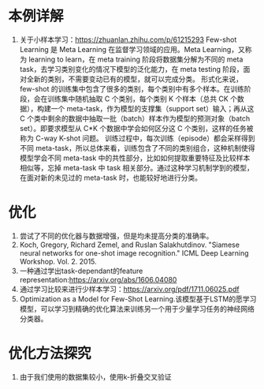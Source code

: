 # 本例详解
1. 关于小样本学习：https://zhuanlan.zhihu.com/p/61215293
    Few-shot Learning 是 Meta Learning 在监督学习领域的应用。Meta Learning，又称为 learning to learn，在 meta training 阶段将数据集分解为不同的 meta task，去学习类别变化的情况下模型的泛化能力，在 meta testing 阶段，面对全新的类别，不需要变动已有的模型，就可以完成分类。
形式化来说，few-shot 的训练集中包含了很多的类别，每个类别中有多个样本。在训练阶段，会在训练集中随机抽取 C 个类别，每个类别 K 个样本（总共 CK 个数据），构建一个 meta-task，作为模型的支撑集（support set）输入；再从这 C 个类中剩余的数据中抽取一批（batch）样本作为模型的预测对象（batch set）。即要求模型从 C*K 个数据中学会如何区分这 C 个类别，这样的任务被称为 C-way K-shot 问题。
训练过程中，每次训练（episode）都会采样得到不同 meta-task，所以总体来看，训练包含了不同的类别组合，这种机制使得模型学会不同 meta-task 中的共性部分，比如如何提取重要特征及比较样本相似等，忘掉 meta-task 中 task 相关部分。通过这种学习机制学到的模型，在面对新的未见过的 meta-task 时，也能较好地进行分类。
# 优化
1. 尝试了不同的优化器与数据增强，但是均未提高分类的准确率。
1. Koch, Gregory, Richard Zemel, and Ruslan Salakhutdinov. "Siamese neural networks for one-shot image recognition." ICML Deep Learning Workshop. Vol. 2. 2015.
2. 一种通过学出task-dependant的feature representation:https://arxiv.org/abs/1606.04080
2. 通过学习比较来进行少样本学习：https://arxiv.org/pdf/1711.06025.pdf
3. Optimization as a Model for Few-Shot Learning.该模型基于LSTM的愿学习模型，可以学习到精确的优化算法来训练另一个用于少量学习任务的神经网络分类器。
# 优化方法探究
1. 由于我们使用的数据集较小，使用k-折叠交叉验证